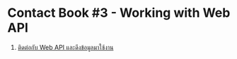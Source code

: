 # Contact Book #3 - Working with Web API

1. [ติดต่อกับ Web API และดึงข้อมูลมาใช้งาน](/e4-1-fetch-api.md)